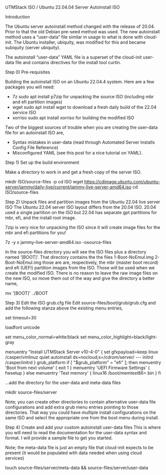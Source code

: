 UTMStack ISO / Ubuntu 22.04.04 Server Autoinstall ISO

Introduction

The Ubuntu server autoinstall method changed with the release of 20.04. Prior to that the old Debian pre-seed method was used. The new autoinstall method uses a “user-data” file similar in usage to what is done with cloud-init. The Ubuntu installer, ubiquity, was modified for this and became subiquity (server ubiquity).

The autoinstall “user-data” YAML file is a superset of the cloud-init user-data file and contains directives for the install tool curtin. 

Step 0) Pre-requisites

Building the autoinstall ISO on an Ubuntu 22.04.4 system. Here are a few packages you will need:

* 7z sudo apt install p7zip for unpacking the source ISO (including mbr and efi partition images)
* wget sudo apt install wget to download a fresh daily build of the 22.04 service ISO
* xorriso sudo apt install xorriso for building the modified ISO

Two of the biggest sources of trouble when you are creating the user-data file for an autoinstall ISO are,

* Syntax mistakes in user-data (read through Automated Server Installs Config File Reference)
* Misconfigured YAML (see this post for a nice tutorial on YAML).

Step 1) Set up the build environment

Make a directory to work in and get a fresh copy of the server ISO.

mkdir ISO/source-files -p
cd ISO
wget https://cdimage.ubuntu.com/ubuntu-server/jammy/daily-live/current/jammy-live-server-amd64.iso
cd ISO/source-files

Step 2) Unpack files and partition images from the Ubuntu 22.04 live server ISO
The Ubuntu 22.04 server ISO layout differs from the 20.04 ISO. 20.04 used a single partition on the ISO but 22.04 has separate gpt partitions for mbr, efi, and the install root image.

7zip is very nice for unpacking the ISO since it will create image files for the mbr and efi partitions for you!

7z -y x jammy-live-server-amd64.iso -osource-files

In the source-files directory you will see the ISO files plus a directory named ‘[BOOT]’. That directory contains the the files 1-Boot-NoEmul.img 2-Boot-NoEmul.img those are are, respectively, the mbr (master boot record) and efi (UEFI) partition images from the ISO. Those will be used when we create the modified ISO. There is no reason to leave the raw image files on the new ISO, so move them out of the way and give the directory a better name,

mv  '[BOOT]' ../BOOT

Step 3) Edit the ISO grub.cfg file
Edit source-files/boot/grub/grub.cfg and add the following stanza above the existing menu entries,

set timeout=30

loadfont unicode

set menu_color_normal=white/black
set menu_color_highlight=black/light-gray

menuentry "Install UTMStack Server v10-4-0" {
    set gfxpayload=keep
    linux   /casper/vmlinuz quiet autoinstall ds=nocloud\;s=/cdrom/server/  ---
    initrd  /casper/initrd
}
grub_platform
if [ "$grub_platform" = "efi" ]; then
menuentry 'Boot from next volume' {
        exit 1
}
menuentry 'UEFI Firmware Settings' {
        fwsetup
}
else
menuentry 'Test memory' {
        linux16 /boot/memtest86+.bin
}
fi

…add the directory for the user-data and meta-data files

mkdir source-files/server

Note; you can create other directories to contain alternative user-data file configurations and add extra grub menu entries pointing to those directories. That way you could have multiple install configurations on the same ISO and select the appropriate one from the boot menu during install.

Step 4) Create and add your custom autoinstall user-data files
This is where you will need to read the documentation for the user-data syntax and format. I will provide a sample file to get you started.

Note; the meta-data file is just an empty file that cloud-init expects to be present (it would be populated with data needed when using cloud services)

touch source-files/server/meta-data && source-files/server/user-data





